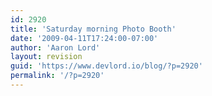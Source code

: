 ```yaml
---
id: 2920
title: 'Saturday morning Photo Booth'
date: '2009-04-11T17:24:00-07:00'
author: 'Aaron Lord'
layout: revision
guid: 'https://www.devlord.io/blog/?p=2920'
permalink: '/?p=2920'
---
```


<p class="mobile-photo"><a href="/blog/wp-content/uploads/2011/10/mypicture-758075.jpg"><img src="/blog/wp-content/uploads/2011/10/mypicture-758075.jpg?w=300" border="0" alt="" /></a></p><div class="blogger-post-footer"><img width='1' height='1' src="https://www.devlord.io/blog/2009/04/11/saturday-morning-photo-booth/"' /></div>